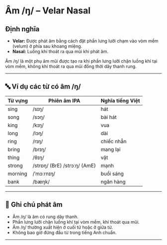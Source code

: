 # Âm /ŋ/ – Velar Nasal

## Định nghĩa
- **Velar:** Được phát âm bằng cách đặt phần lưng lưỡi chạm vào vòm mềm (velum) ở phía sau khoang miệng.
- **Nasal:** Luồng khí thoát ra qua mũi khi phát âm.

Âm /ŋ/ là một phụ âm mũi được tạo ra khi phần lưng lưỡi chặn luồng khí tại vòm mềm, không khí thoát ra qua mũi đồng thời dây thanh rung.

---

## 🔤 Ví dụ các từ có âm /ŋ/

| Từ vựng    | Phiên âm IPA  | Nghĩa tiếng Việt         |
|------------|----------------|--------------------------|
| sing       | /sɪŋ/          | hát                      |
| song       | /sɔŋ/          | bài hát                  |
| king       | /kɪŋ/          | vua                      |
| long       | /lɔŋ/          | dài                      |
| ring       | /rɪŋ/          | chiếc nhẫn               |
| bring      | /brɪŋ/         | mang lại                 |
| thing      | /θɪŋ/          | vật                      |
| strong     | /strɒŋ/ (BrE) /strɔːŋ/ (AmE) | mạnh                  |
| morning    | /ˈmɔːrnɪŋ/     | buổi sáng                |
| bank       | /bæŋk/         | ngân hàng                |

---

## 📌 Ghi chú phát âm
- Âm /ŋ/ là âm có rung dây thanh.
- Phần lưng lưỡi chặn luồng khí tại vòm mềm, khí thoát qua mũi.
- Âm /ŋ/ thường xuất hiện ở cuối từ hoặc ở giữa từ.
- Không bao giờ đứng đầu từ trong tiếng Anh chuẩn.

--- 